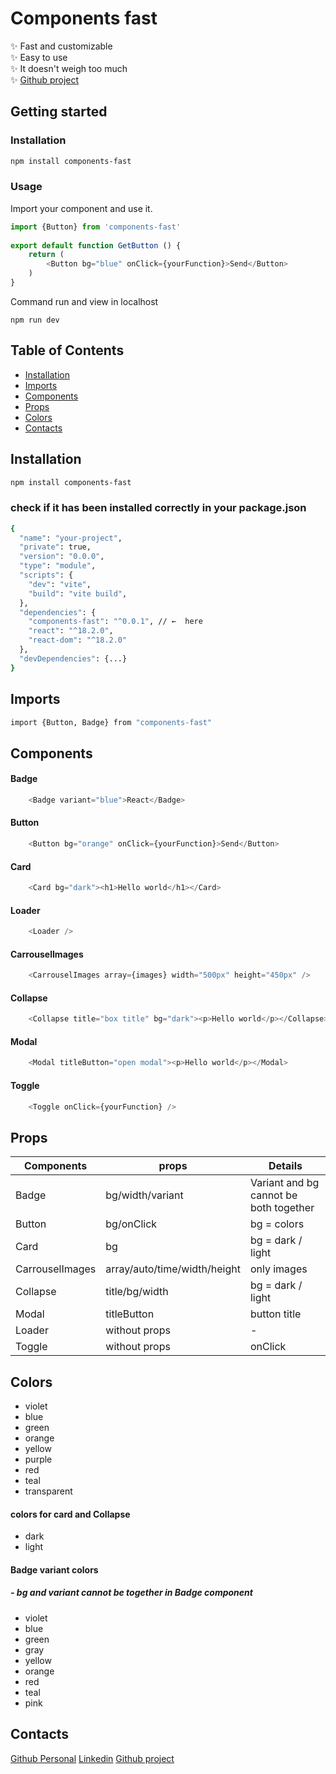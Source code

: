 # Components fast
✨ Fast and customizable  
✨ Easy to use  
✨ It doesn't weigh too much  
✨ [Github project](https://github.com/dariomvg/components-ui)  
## Getting started
### Installation
```bash
npm install components-fast
```
### Usage
Import your component and use it.
```js
import {Button} from 'components-fast'
 
export default function GetButton () {
    return (
        <Button bg="blue" onClick={yourFunction}>Send</Button>
    )
}
```
Command run and view in localhost
```
npm run dev
```
## Table of Contents

* [Installation](#installation)
* [Imports](#imports)
* [Components](#components)
* [Props](#props)
* [Colors](#colors)
* [Contacts](#contacts)

## Installation
```bash
npm install components-fast
```
### check if it has been installed correctly in your package.json
```bash
{
  "name": "your-project",
  "private": true,
  "version": "0.0.0",
  "type": "module",
  "scripts": {
    "dev": "vite",
    "build": "vite build",
  },
  "dependencies": { 
    "components-fast": "^0.0.1", // ←  here
    "react": "^18.2.0",
    "react-dom": "^18.2.0"
  },
  "devDependencies": {...}
}
```

## Imports
```bash
import {Button, Badge} from "components-fast"
```

## Components  
#### Badge
```js
    <Badge variant="blue">React</Badge>
```
#### Button
```js
    <Button bg="orange" onClick={yourFunction}>Send</Button>
```
#### Card
```js
    <Card bg="dark"><h1>Hello world</h1></Card>
```
#### Loader
```js
    <Loader />
```
#### CarrouselImages
```js
    <CarrouselImages array={images} width="500px" height="450px" />
```
#### Collapse
```js
    <Collapse title="box title" bg="dark"><p>Hello world</p></Collapse>
```
#### Modal 
```js
    <Modal titleButton="open modal"><p>Hello world</p></Modal>
```
#### Toggle  

```js
    <Toggle onClick={yourFunction} />
```

## Props
| Components           | props                         | Details                    
| -------------        | -------------       | -------------                  
| Badge   | bg/width/variant | Variant and bg cannot be both together |
| Button  | bg/onClick|  bg = colors  |
| Card    | bg | bg = dark / light |
| CarrouselImages| array/auto/time/width/height| only images |
| Collapse| title/bg/width  | bg = dark / light |
| Modal  | titleButton| button title |
| Loader  |   without props | - |
| Toggle  | without props| onClick |

## Colors
   - violet
   - blue
   - green
   - orange
   - yellow
   - purple
   - red
   - teal
   - transparent
#### colors for card and Collapse
   - dark
   - light
 
#### Badge variant colors    
##### - bg and variant cannot be together in Badge component
   - violet 
   - blue 
   - green 
   - gray 
   - yellow 
   - orange 
   - red 
   - teal 
   - pink 

## Contacts 
[Github Personal](https://github.com/dariomvg)
[Linkedin](https://www.linkedin.com/in/dario-martinez-597486291/)
[Github project](https://github.com/dariomvg/components-ui)

